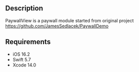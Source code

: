 <!-- <p align="center">
  <img src="https://github.com/JamesSedlacek/PaywallDemo/blob/main/DemoVideo.gif" width=800>
  <br><br>
  <img src="https://img.shields.io/badge/swift-5.7-orange.svg" alt="swift 5.7 badge" />
  <img src="https://img.shields.io/badge/platform-iOS-lightgrey.svg" alt="platform iOS badge" />
</p> -->

## Description
PaywallView is a paywall module started from original project https://github.com/JamesSedlacek/PaywallDemo

## Requirements
- iOS 16.2
- Swift 5.7
- Xcode 14.0
